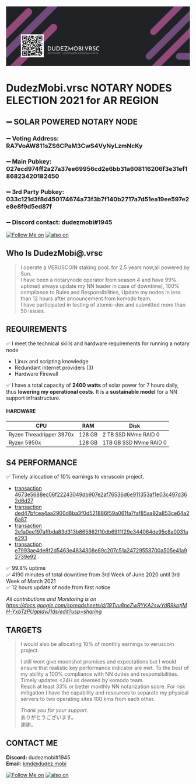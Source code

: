![dudezmobi banner](https://github.com/timothy812c/dudezmobi/blob/main/banner.png?raw=true "dudezmobi")

# DudezMobi.vrsc NOTARY NODES ELECTION 2021 for AR REGION
## :heavy_minus_sign: SOLAR POWERED NOTARY NODE
### :heavy_minus_sign: Voting Address: RA7VoAW811sZS6CPaM3CwS4VyNyLzmNcKy

### :heavy_minus_sign: **Main Pubkey:** 027ecd974ff2a27a37ee69956cd2e6bb31a608116206f3e31ef186823420182450<br>
### :heavy_minus_sign: **3rd Party Pubkey:** 033c121d3f8d450174674a73f3b7f140b2717a7d51ea19ee597e2e8e8f9d5ed87f<br>
### :heavy_minus_sign: **Discord contact:** dudezmobi#1945<br>

<!-- Please don't remove this: Grab your social icons from https://github.com/carlsednaoui/gitsocial -->

<!-- display the social media buttons in your README -->

[![Follow Me on][1.1]][1] 
[![also on ][2.1]][2]

<!-- icons with padding -->

[1.1]: http://i.imgur.com/tXSoThF.png (twitter.com/dudezmobi)
[2.1]: http://i.imgur.com/0o48UoR.png (github.com/dudezmobi)


[1]: https://twitter.com/dudezmobi
[2]: http://www.github.com/dudezmobi

## Who Is DudezMobi@.vrsc

>I operate a VERUSCOIN staking pool. for 2.5 years now,all powered by Sun.  
I have been a notarynode operator from season 4 and have 99% uptime(i always update
my NN leader in case of downtime), 100% compliance to Rules and Responsibilities, 
Update my nodes in less than 12 hours after announcement from komodo team.  
I have participated in testing of atomic-dex and submitted more than 50 issues.

## REQUIREMENTS

:white_check_mark:
 I meet the technical skills and hardware requirements for running a notary node 

* Linux and scripting knowledge
* Redundant internet providers (3)
* Hardware Firewall

:white_check_mark:
I have a total capacity of **2400 watts** of solar power for 7 hours daily, thus **lowering
my operational costs**. It is a **sustainable model** for a NN support infrastructure.

#### HARDWARE 
| CPU           | RAM           | Disk  |
|------------- |---------------|-------|
|Ryzen Threadripper 3970x|128 GB|2 TB SSD NVme RAID 0|
|Ryzen 5950x|128 GB|1TB GB SSD NVme RAID 0|


## S4 PERFORMANCE

:white_check_mark: Timely allocation of 10% earnings to veruscoin project.

* [transaction 4673e5688ec06f22243049db907e2af76536d6e911353af1e03c497d362d6d27](https://kmdexplorer.io/tx/4673e5688ec06f22243049db907e2af76536d6e911353af1e03c497d362d6d27)
* [transaction ded47bfcea4aa2900d8ba3f0d521886f59a061fa7faf85aa92a853ce64a26a87](https://kmdexplorer.io/tx/ded47bfcea4aa2900d8ba3f0d521886f59a061fa7faf85aa92a853ce64a26a87)
* [transaction 2e1a0ee197affbda83d313b865862f10db6911f29e344064de95c8a0031ae293](https://kmdexplorer.io/tx/2e1a0ee197affbda83d313b865862f10db6911f29e344064de95c8a0031ae293)
* [transaction e7993ae4de8f2d5463e4834308e89c207c51a24729558700a505e41a92739e92](https://explorer.verus.io/tx/e7993ae4de8f2d5463e4834308e89c207c51a24729558700a505e41a92739e92)
	
:white_check_mark: 99.8% uptime  
:white_check_mark: 4190 minutes of total downtime from 3rd Week of June 2020 until 3rd Week of March 2021  
:white_check_mark: 12 hours update of node from first notice 

*All contributions and Monitoring is on <https://docs.google.com/spreadsheets/d/19Tvu8neZwRYKA2swYdR9kptjMH-YxbTzPUgpldvJ1ds/edit?usp=sharing>*



## TARGETS


>I would also be allocating 10% of monthly earnings to veruscoin project.
>
>I still wont give moonshot promises and expectations but I would ensure that realistic key performance indicator are met.
To the best of my ability a 100% compliance with NN duties and responsibilities.
Timely updates <24H as deemed by komodo team.  
Reach at least 33% or better monthly NN notarization score.
For risk mitigation I have the capability and resources to separate my physical servers to two operating 
sites 100 kms from each other.
>
> _Thank you for your support_.  
> ありがとうございます。  
> 谢谢。

## CONTACT ME



**Discord:** 	dudezmobi#1945<br>
**Email:** kmd@dudez.mobi

[![Follow Me on][1.1]][1]
[![also on ][2.1]][2]
